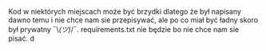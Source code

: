 Kod w niektórych miejscach może być brzydki dlatego że był napisany dawno temu i nie chce nam sie przepisywać, ale po co miał być ładny skoro był prywatny ¯\\_(ツ)_/¯. requirements.txt nie będzie bo nie chce nam sie pisać.
d
